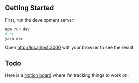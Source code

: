## Getting Started

First, run the development server:

```bash
npm run dev
# or
yarn dev
```

Open [http://localhost:3000](http://localhost:3000) with your browser to see the
result.

## Todo

Here is a
[Notion board](https://www.notion.so/cc298075016f4a4181a632e9e01196ba?v=b78359beeee542c0adc9ae746d46edb6) where
I'm tracking things to work on.
